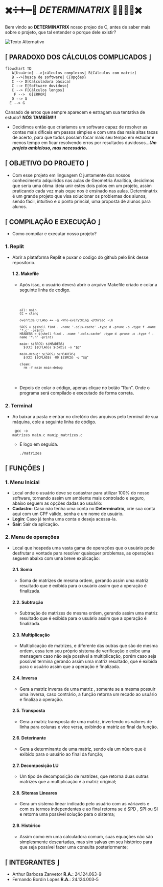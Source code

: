 #         ✖️➗➕➖🟰 ***DETERMINATRIX*** 🟰➖➕➗✖️

Bem vindo ao **DETERMINATRIX** nosso projeo de C, antes de saber mais sobre o projeto, que tal entender o porque dele existir?

<img src="https://img.freepik.com/vetores-gratis/ilustracao-de-formulas-quimicas_53876-18348.jpg?t=st=1728068074~exp=1728071674~hmac=8fc7faaf2b77d8382568cee20cc19097e85acfbc58b82ed0c34ebd3c4ec0a1a2&w=1380" alt="Texto Alternativo">

  ##  ⌈ PARADOXO DOS CÁLCULOS COMPLICADOS ⌋
 ```mermaid
flowchart TD
    A[Usuário] -->|cálculos complexos| B(Cálculos com matriz)
    B -->|busca de software| C{Opções}
    C --> D[Calculadora básica]
    C --> E[Software duvidoso]
    C --> F[Cálculos longos]
     F -->  G[ERROR]
    D --> G
   E --> G
```
Cansado de erros que sempre aparecem e estragam sua tentativa de estudo? **NÓS TAMBÉM!!!**
  - Decidimos então que criariamos um software capaz de resolver as contas mais dificeis em passos simples e com uma das mais altas taxas de acerto, para que todos possam focar mais seu tempo em estudar e menos tempo em ficar resolvendo erros por resultados duvidosos...***Um projeto ambicioso, mas necessário.***

  ##  ⌈ OBJETIVO DO PROJETO ⌋
  
  -  Com esse projeto em linguagem C juntamente dos nossos conhecimento adquiridos nas aulas de Geometria Analítica, decidimos que seria uma ótima ideia unir estes dois polos em um projeto, assim praticando cada vez mais oque nos é ensinado nas aulas. Determinatrix é um grande projeto que visa solucionar os problemas dos alunos, sendo fácil, intuitivo e o ponto princial, uma proposta de alunos para alunos.

  ##  ⌈ COMPILAÇÃO E EXECUÇÃO ⌋
  
-    Como compilar e executar nosso projeto?
### 1. Replit
-    Abrir a plataforma Replit e puxar o codigo do github pelo link desse repositorio.
      #### 1.2. Makefile 
     -    Após isso, o usuário deverá abrir o arquivo Makefile criado e colar a seguinte linha de codigo.
         <pre><code>
         
              all: main
              CC = clang
              
              override CFLAGS += -g -Wno-everything -pthread -lm
              
              SRCS = $(shell find . -name '.ccls-cache' -type d -prune -o -type f -name '*.c' -print)
              HEADERS = $(shell find . -name '.ccls-cache' -type d -prune -o -type f -name '*.h' -print)
              
              main: $(SRCS) $(HEADERS)
                $(CC) $(CFLAGS) $(SRCS) -o "$@"
              
              main-debug: $(SRCS) $(HEADERS)
                $(CC) $(CFLAGS) -O0 $(SRCS) -o "$@"
              
              clean:
                rm -f main main-debug
          </pre></code>
     - Depois de colar o código, apenas clique no botão "Run". Onde o programa será compilado e executado de forma correta.
### 2. Terminal
-  Ao baixar a pasta e entrar no diretório dos arquivos pelo terminal de sua máquina, cole a seguinte linha de código.
        <pre><code> gcc -o matrizes main.c manip_matrizes.c</pre></code>   
      -   E logo em seguida.
        <pre><code>./matrizes</pre></code>

  ## ⌈ FUNÇÕES ⌋

### 1. Menu Inicial
-    Local onde o usuário deve se cadastrar para utilizar 100% do nosso software, tornando assim um ambiente mais controlado e seguro, abaixo seguem as opções dadas ao usuário:
-    **Cadastro**:  Caso não tenha uma conta no **Determinatrix**, crie sua conta aqui com um CPF válido, senha e um nome de usuário.
-    **Login**:  Caso já tenha uma conta e deseja acessa-la.
-    **Sair**: Sair da aplicação.

### 2. Menu de operações
-    Local que hospeda uma vasta gama de operações que o usuário pode desfrutar a vontade para resolver quaisquer problemas, as operações seguem abaixo com uma breve explicação:
     #### 2.1. Soma
     -  Soma de matrizes de mesma ordem, gerando assim uma matriz resultado que é exibida para o usuário assim que a operação é finalizada.
     #### 2.2. Subtração
     -  Subtração de matrizes de mesma ordem, gerando assim uma matriz resultado que é exibida para o usuário assim que a operação é finalizada.
     #### 2.3. Multiplicação
     -  Multiplicação de matrizes, e diferente das outras que são de mesma ordem, essa tem seu próprio sistema de verificação e exibe uma mensagem caso não seja possível a multiplicação, porém caso seja possivel termina gerando assim uma matriz resultado, que é exibida para o usuário assim que a operação é finalizada.
     #### 2.4. Inversa
     -  Gera a matriz inversa de uma matriz , somente se a mesma possuir uma inversa, caso contrário, a função retorna um recado ao usuário e finaliza a operação. 
     #### 2.5. Transposta
     -  Gera a matriz transposta de uma matriz, invertendo os valores de linha para colunas e vice versa, exibindo a matriz ao final da função.
     #### 2.6. Deterinante
     -  Gera a determinante de uma matriz, sendo ela um núero que é exibido para o usuário ao final da função;
     #### 2.7. Decomposição LU
     -  Um tipo de decomposição de matrizes, que retorna duas outras matrizes que a multiplicação é a matriz original;
     #### 2.8. Sitemas Lineares
     -  Gera um sistema linear indicado pelo usuário com as váriaveis e com os termos independentes e ao final retorna se é SPD , SPI ou SI e retorna uma possível solução para o sistema;
     #### 2.9. Histórico
     -  Assim como em uma calculadora comum, suas equações não são simplesmente descartadas, mas sim salvas em seu histórico para que seja possível fazer uma consulta posteriormente;

## ⌈ INTEGRANTES ⌋

-    Arthur Barbosa Zanvetor  **R.A.**: 24.124.063-9
-    Fernando Bordin Lopes  **R.A.**: 24.124.003-5
  





  

